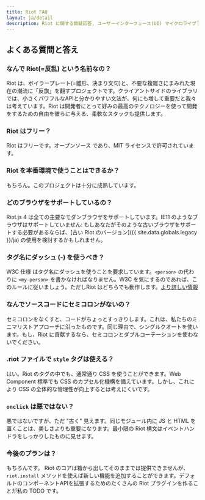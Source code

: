 ```yaml
---
title: Riot FAQ
layout: ja/detail
description: Riot に関する質疑応答, ユーザーインターフェース(UI) マイクロライブラリ
---
```


## よくある質問と答え

### なんで Riot(=反乱) という名前なの？
Riot は、ボイラープレート(=雛形、決まり文句)と、不要な複雑さにまみれた現在の潮流に「反旗」を翻すプロジェクトです。クライアントサイドのライブラリでは、小さくパワフルなAPIと分かりやすい文法が、何にも増して重要だと我々は考えています。Riot は開発者にとって好みの最高のテクノロジーを使って開発をするための自由を彼らに与える、柔軟なスタックも提供します。

### Riot はフリー？
Riot はフリーです。オープンソース であり、MIT ライセンスで許可されています。

### Riot を本番環境で使うことはできるか？
もちろん。このプロジェクトは十分に成熟しています。

### どのブラウザをサポートしているの？

Riot.js 4 は全ての主要なモダンブラウザをサポートしています。IE11 のようなブラウザはサポートしていません: もしあなたがそのような古いブラウザをサポートする必要があるならば、[古い Riot のバージョン]({{ site.data.globals.legacy }}/ja) の使用を検討するかもしれません。

### タグ名にダッシュ (-) を使うべき？
W3C 仕様 はタグ名にダッシュを使うことを要求しています。`<person>` の代わりに `<my-person>` を書かなければなりません。W3C を気にするのであれば、このルールに従いましょう。ただしRiot はどちらでも動作します。[より詳しい情報](https://html.spec.whatwg.org/multipage/custom-elements.html#valid-custom-element-name)

### なんでソースコードにセミコロンがないの？
セミコロンをなくすと、コードがちょっとすっきりします。これは、私たちのミニマリストアプローチに沿ったものです。同じ理由で、シングルクオートを使います。もし、Riot に貢献するなら、セミコロンとダブルコーテーションを使わないでください。

### .riot ファイルで `style` タグは使える？
はい。Riot のタグの中でも、通常通り CSS を使うことができます。Web Component 標準でも CSS のカプセル化機構を備えています。しかし、これにより CSS の全体的な管理性が向上するとは考えにくいです。

### `onclick` は悪ではない？
悪ではないですが、ただ "古く" 見えます。同じモジュール内に JS と HTML を置くことは、美しさよりも重要になります。最小限の Riot 構文はイベントハンドラをしっかりしたものに見せます。

### 今後のプランは？

もちろんです。 Riot のコアは箱から出してそのままでは提供できませんが、`riot.install` メソッドを使えば新しい機能を追加することができます。デフォルトのコンポーネントAPIを拡張するためのたくさんの Riot プラグインを作ることが私の TODO です。
